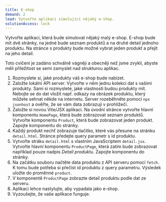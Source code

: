```yaml
---
title: E-shop
demand: 2
lead: Vytvořte aplikaci simulující nějaký e-shop.
solutionAccess: lock
---
```


Vytvořte aplikaci, která bude simulovat nějaký malý e-shop. E-shop bude mít dvě stránky, na jedné bude seznam produktů a na druhé detail jednoho produktu. Na stránce s produkty bude možné vybrat jeden produkt a přejít na jeho detail.

Toto cvičení je zadáno schválně vágněji a obecněji než jsme zvyklí, abyste měli příležitost se semi zamyslet nad strukturou aplikac.

1. Rozmyslete si, jaké produkty váš e-shop bude nabízet.
1. Založte lokální API server. Vytvořte v něm jednu kolekci dat s vašimi produkty. Sami si rozmyslete, jaké vlastnosti budou produkty mít. Nebojte se do dat vložit např. odkazy na obrázek produktu, který můžete sehnat někde na internetu. Server rozeběhněte pomocí `npx jsonhost` a ověřte, že se vám data zobrazují v prohlížeči.
1. Založte si novou Vite/JSX aplikaci. Na úvodní stránce vytvořte hlavní komponentu `HomePage`, která bude zobrazovat seznam produktů. Vytvořte komponentu `Product`, která bude zobrazovat jeden produkt. Zapojte komponentu do stránky.
1. Každý produkt nechť zobrazuje tlačítko, které vás přesune na stránku `detail.html`. Stránce předejte query parametr s id produktu.
1. Vytvořte stráku `detail.html` s vlastním JavaScriptem `detail.jsx`. Vytvořte hlavní komponentu `ProductPage`, která zatím bude zobrazovat například pouze nadpis _Detail produktu_. Zapojte komponentu do stránky.
1. Na začátku souboru načtěte data produktu z API serveru pomocí `fetch`. K tomu bude potřeba si přečíst id produktu z query parametru. Výsledek uložte do proměnné `product`.
1. V komponentě `ProductPage` zobrazte detail produktu podle dat ze serveru.
1. Aplikaci lehce nastylujte, aby vypadala jako e-shop.
1. Vyzoušejte, že vaše aplikace funguje.

<!-- :::solution

Řešení naleznete v samostatném [Codesanboxu zde](https://codesandbox.io/s/da-web-hlasovani-jmeno-olxgk5?file=/index.js).

::: -->
